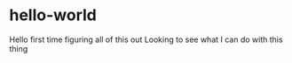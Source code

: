 # hello-world
Hello first time figuring all of this out
Looking to see what I can do with this thing
